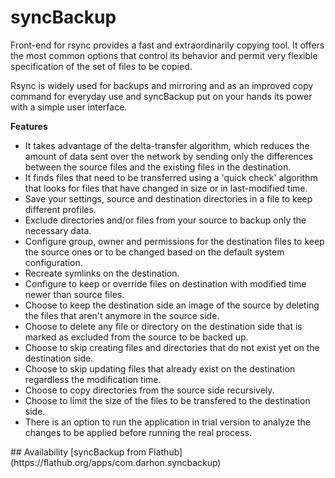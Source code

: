 # syncBackup
<p>Front-end for rsync provides a fast and extraordinarily copying tool. It offers the most common options that control its behavior and permit very flexible specification of the set of files to be copied.</p>

<p>Rsync is widely used for backups and mirroring and as an improved copy command for everyday use and syncBackup put on your hands its power with a simple user interface.</p> 

<p><b>Features</b></p>
<ul>
  <li>It takes advantage of the delta-transfer algorithm, which reduces the amount of data sent over the network by sending only the differences between the source files and the existing files in the destination.</li>
  <li>It finds files that need to be transferred using a 'quick check' algorithm that looks for files that have changed in size or in last-modified time.</li>
  <li>Save your settings, source and destination directories in a file to keep different profiles.</li>
  <li>Exclude directories and/or files from your source to backup only the necessary data.</li>
  <li>Configure group, owner and permissions for the destination files to keep the source ones or to be changed based on the default system configuration.</li>
  <li>Recreate symlinks on the destination.</li>
  <li>Configure to keep or override files on destination with modified time newer than source files.</li>
  <li>Choose to keep the destination side an image of the source by deleting the files that aren't anymore in the source side.</li>
  <li>Choose to delete any file or directory on the destination side that is marked as excluded from the source to be backed up.</li>
  <li>Choose to skip creating files and directories that do not exist yet on the destination side.</li>
  <li>Choose to skip updating files that already exist on the destination regardless the modification time.</li>
  <li>Choose to copy directories from the source side recursively.</li>
  <li>Choose to limit the size of the files to be transfered to the destination side.</li>
  <li>There is an option to run the application in trial version to analyze the changes to be applied before running the real process.</li>
</ul>
## Availability
[syncBackup from Flathub](https://flathub.org/apps/com.darhon.syncbackup)
